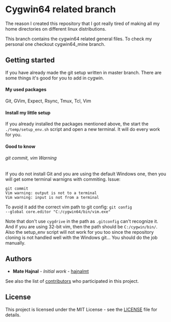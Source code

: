 # Cygwin64 related branch
The reason I created this repository that I got really tired of making all my
home directories on different linux distributions.

This branch contains the cygwin64 related general files. To check my personal
one checkout cygwin64_mine branch.

## Getting started
If you have already made the git setup written in master branch.
There are some things it's good for you to add in cygwin.

#### My used packages
Git, GVim, Expect, Rsync, Tmux, Tcl, Vim

#### Install my little setup
If you already installed the packages mentioned above, the start the
<code>./temp/setup_env.sh</code>
script and open a new terminal. It will do every work for you.

#### Good to know
###### git commit, vim Warning
If you do not install Git and you are using the default Windows one, then
you will get some terminal warnigns with commiting. 
Issue:
```
git commit
Vim warning: output is not to a terminal
Vim warning: input is not from a terminal
```
To avoid it add the correct vim path to git config:
<code>git config --global core.editor "C:/cygwin64/bin/vim.exe"</code>

Note that don't use <code>cygdrive</code> in the path as
<code>.gitconfig</code> can't recognize it.
And if you are using 32-bit vim, then the path should be
<code>C:/cygwin/bin/</code>.
Also the setup_env script will not work for you too since the repository
cloning is not handled well with the Windows git... You should do the job
manually.

## Authors
* **Mate Hajnal** - *Initial work* - [hajnalmt](https://github.com/hajnalmt)

See also the list of
[contributors](https://github.com/hajnalmt/home_dirs/graphs/contributors)
who participated in this project.

## License
This project is licensed under the MIT License - see the [LICENSE](LICENSE)
file for details.

